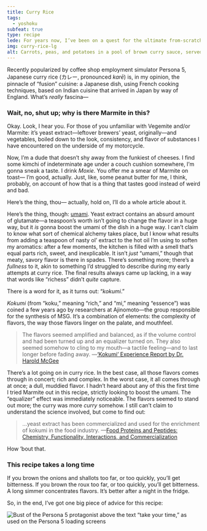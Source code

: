 ```yaml
---
title: Curry Rice
tags:
  - yoshoku
subfeat: true
type: recipe
lede: For years now, I’ve been on a quest for the ultimate from-scratch curry rice recipe. No store-bought roux blocks; homemade stock, hand-toasted and ground spice blends. This is where I’ve landed thus far.
img: curry-rice-lg
alt: Carrots, peas, and potatoes in a pool of brown curry sauce, served on a bed of white rice.
---
```


Recently popularized by coffee shop employment simulator Persona 5, Japanese curry rice (カレー, pronounced _karē_) is, in my opinion, the pinnacle of “fusion” cuisine: a Japanese dish, using French cooking techniques, based on Indian cuisine that arrived in Japan by way of England. What’s _really_ fascina—

### Wait, no, shut up; why is there Marmite in this?

Okay. Look, I hear you. For those of you unfamiliar with Vegemite and/or Marmite: it’s yeast extract—leftover brewers’ yeast, originally—and vegetables, boiled down to the look, consistency, and flavor of substances I have encountered on the underside of my motorcycle.

Now, I’m a dude that doesn’t shy away from the funkiest of cheeses. I find some kimchi of indeterminate age under a couch cushion somewhere, I’m gonna sneak a taste. I drink _Moxie_. You offer me a smear of Marmite on toast— I’m good, actually. Just, like, some peanut butter for me, I think, probably, on account of how that is a thing that tastes good instead of weird and bad.

Here’s the thing, thou— actually, hold on, I’ll do a whole article about it.

Here’s the thing, though: [umami](/articles/umami). Yeast extract contains an absurd amount of glutamate—a teaspoon’s worth isn’t going to change the flavor in a huge way, but it _is_ gonna boost the umami of the dish in a huge way. I can’t claim to know what sort of chemical alchemy takes place, but I know what results from adding a teaspoon of nasty ol’ extract to the hot oil I’m using to soften my aromatics: after a few moments, the kitchen is filled with a smell that’s equal parts rich, sweet, and inexplicable. It isn’t _just_ “umami,” though that meaty, savory flavor is there in spades. There’s something more; there’s a _fullness_ to it, akin to something I’d struggled to describe during my early attempts at curry rice. The final results always came up lacking, in a way that words like “richess” didn’t _quite_ capture.

There is a word for it, as it turns out: “_kokumi_.”

_Kokumi_ (from “koku,” meaning “rich,” and “mi,” meaning “essence”) was coined a few years ago by researchers at Ajinomoto—the group responsible for the synthesis of MSG. It’s a combination of elements: the complexity of flavors, the way those flavors linger on the palate, and mouthfeel.

> The flavors seemed amplified and balanced, as if the volume control and had been turned up and an equalizer turned on. They also seemed somehow to cling to my mouth—a tactile feeling—and to last longer before fading away.
> —[‘Kokumi’ Experience Report by Dr. Harold McGee](http://www.umamiinfo.com/2013/01/-kokumi-experience-report-by-dr-harold-mcgee.php)

There’s a lot going on in curry rice. In the best case, all those flavors comes through in concert; rich and complex. In the worst case, it all comes through at once; a dull, muddied flavor. I hadn’t heard about any of this the first time I tried Marmite out in this recipe, strictly looking to boost the umami. The “equalizer” effect was immediately noticeable. The flavors seemed to stand out more; the curry was more _curry_ somehow. I still can’t claim to understand the science involved, but come to find out:

> …yeast extract has been commercialized and used for the enrichment of kokumi in the food industry.
> —[Food Proteins and Peptides: Chemistry, Functionality, Interactions, and Commercialization](https://books.google.com/books?id=-h8UEImN7SAC&pg=PA290&dq=kokumi#v=onepage&q=kokumi&f=false)

How ’bout that.

### This recipe takes a long time

If you brown the onions and shallots too far, or too quickly, you’ll get bitterness. If you brown the roux too far, or too quickly, you’ll get bitterness. A long simmer concentrates flavors. It’s better after a night in the fridge.

So, in the end, I’ve got one big piece of advice for this recipe:

<img src="/img/take-your-time-3.png" alt="Bust of the Persona 5 protagonist above the text “take your time,” as used on the Persona 5 loading screens" class="central take-your-time">




